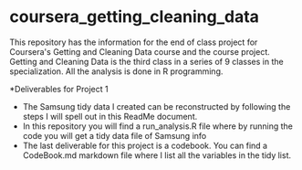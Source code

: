 coursera_getting_cleaning_data
==============================

This repository has the information for the end of class project for Coursera's Getting and Cleaning Data course and the course project.  Getting and Cleaning Data is the third class in a series of 9 classes in the specialization.  All the analysis is done in R programming.

*Deliverables for Project 1
  * The Samsung tidy data I created can be reconstructed by following the steps I will spell out in this ReadMe document.
  * In this repository you will find a run_analysis.R file where by running the code you will get a tidy data file of Samsung info
  * The last deliverable for this project is a codebook.  You can find a CodeBook.md markdown file where I list all the variables in the tidy list.
